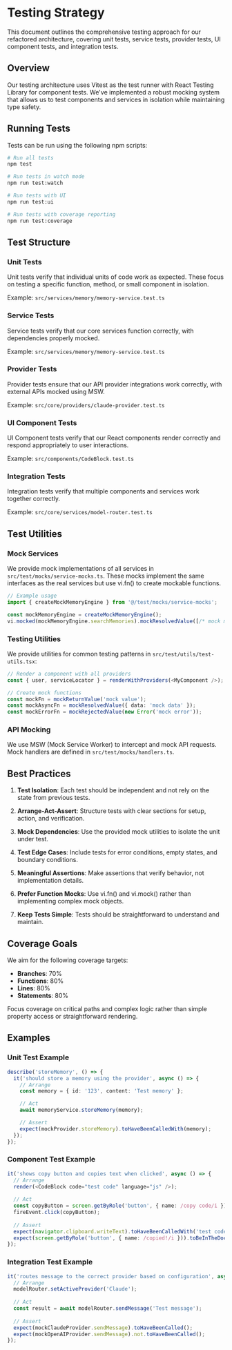 # Testing Strategy

This document outlines the comprehensive testing approach for our refactored architecture, covering unit tests, service tests, provider tests, UI component tests, and integration tests.

## Overview

Our testing architecture uses Vitest as the test runner with React Testing Library for component tests. We've implemented a robust mocking system that allows us to test components and services in isolation while maintaining type safety.

## Running Tests

Tests can be run using the following npm scripts:

```bash
# Run all tests
npm test

# Run tests in watch mode
npm run test:watch

# Run tests with UI
npm run test:ui

# Run tests with coverage reporting
npm run test:coverage
```

## Test Structure

### Unit Tests

Unit tests verify that individual units of code work as expected. These focus on testing a specific function, method, or small component in isolation.

Example: `src/services/memory/memory-service.test.ts`

### Service Tests

Service tests verify that our core services function correctly, with dependencies properly mocked.

Example: `src/services/memory/memory-service.test.ts`

### Provider Tests

Provider tests ensure that our API provider integrations work correctly, with external APIs mocked using MSW.

Example: `src/core/providers/claude-provider.test.ts`

### UI Component Tests

UI Component tests verify that our React components render correctly and respond appropriately to user interactions.

Example: `src/components/CodeBlock.test.ts`

### Integration Tests

Integration tests verify that multiple components and services work together correctly.

Example: `src/core/services/model-router.test.ts`

## Test Utilities

### Mock Services

We provide mock implementations of all services in `src/test/mocks/service-mocks.ts`. These mocks implement the same interfaces as the real services but use vi.fn() to create mockable functions.

```typescript
// Example usage
import { createMockMemoryEngine } from '@/test/mocks/service-mocks';

const mockMemoryEngine = createMockMemoryEngine();
vi.mocked(mockMemoryEngine.searchMemories).mockResolvedValue([/* mock memories */]);
```

### Testing Utilities

We provide utilities for common testing patterns in `src/test/utils/test-utils.tsx`:

```typescript
// Render a component with all providers
const { user, serviceLocator } = renderWithProviders(<MyComponent />);

// Create mock functions
const mockFn = mockReturnValue('mock value');
const mockAsyncFn = mockResolvedValue({ data: 'mock data' });
const mockErrorFn = mockRejectedValue(new Error('mock error'));
```

### API Mocking

We use MSW (Mock Service Worker) to intercept and mock API requests. Mock handlers are defined in `src/test/mocks/handlers.ts`.

## Best Practices

1. **Test Isolation**: Each test should be independent and not rely on the state from previous tests.

2. **Arrange-Act-Assert**: Structure tests with clear sections for setup, action, and verification.

3. **Mock Dependencies**: Use the provided mock utilities to isolate the unit under test.

4. **Test Edge Cases**: Include tests for error conditions, empty states, and boundary conditions.

5. **Meaningful Assertions**: Make assertions that verify behavior, not implementation details.

6. **Prefer Function Mocks**: Use vi.fn() and vi.mock() rather than implementing complex mock objects.

7. **Keep Tests Simple**: Tests should be straightforward to understand and maintain.

## Coverage Goals

We aim for the following coverage targets:

- **Branches**: 70%
- **Functions**: 80% 
- **Lines**: 80%
- **Statements**: 80%

Focus coverage on critical paths and complex logic rather than simple property access or straightforward rendering.

## Examples

### Unit Test Example

```typescript
describe('storeMemory', () => {
  it('should store a memory using the provider', async () => {
    // Arrange
    const memory = { id: '123', content: 'Test memory' };

    // Act
    await memoryService.storeMemory(memory);

    // Assert
    expect(mockProvider.storeMemory).toHaveBeenCalledWith(memory);
  });
});
```

### Component Test Example

```typescript
it('shows copy button and copies text when clicked', async () => {
  // Arrange
  render(<CodeBlock code="test code" language="js" />);
  
  // Act
  const copyButton = screen.getByRole('button', { name: /copy code/i });
  fireEvent.click(copyButton);
  
  // Assert
  expect(navigator.clipboard.writeText).toHaveBeenCalledWith('test code');
  expect(screen.getByRole('button', { name: /copied!/i })).toBeInTheDocument();
});
```

### Integration Test Example

```typescript
it('routes message to the correct provider based on configuration', async () => {
  // Arrange
  modelRouter.setActiveProvider('Claude');
  
  // Act
  const result = await modelRouter.sendMessage('Test message');
  
  // Assert
  expect(mockClaudeProvider.sendMessage).toHaveBeenCalled();
  expect(mockOpenAIProvider.sendMessage).not.toHaveBeenCalled();
});
